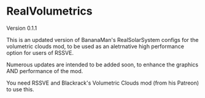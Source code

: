 # RealVolumetrics

Version 0.1.1

This is an updated version of BananaMan's RealSolarSystem configs for the volumetric clouds mod, to be used as an aletrnative high performance option for users of RSSVE.

Numerous updates are intended to be added soon, to enhance the graphics AND performance of the mod.


You need RSSVE and Blackrack's Volumetric Clouds mod (from his Patreon) to use this.
